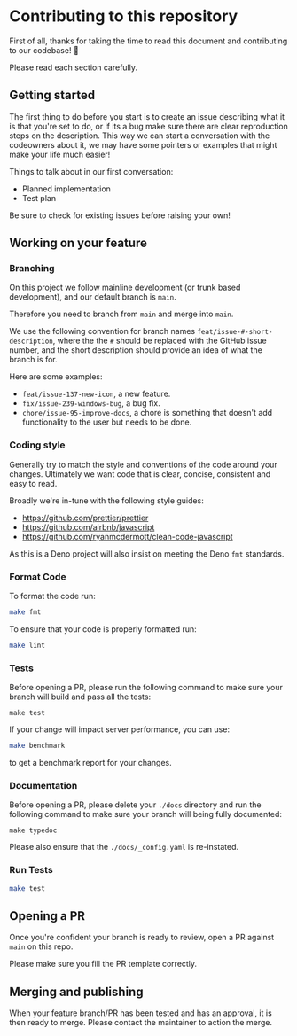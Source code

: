 # Contributing to this repository

First of all, thanks for taking the time to read this document and contributing to our codebase! :tada:

Please read each section carefully.

## Getting started

The first thing to do before you start is to create an issue describing what it is that you're set to do, or if its a bug make sure there are clear reproduction steps on the description. This way we can start a conversation with the codeowners about it, we may have some pointers or examples that might make your life much easier!

Things to talk about in our first conversation:

- Planned implementation
- Test plan

Be sure to check for existing issues before raising your own!

## Working on your feature

### Branching

On this project we follow mainline development (or trunk based development), and our default branch is `main`.

Therefore you need to branch from `main` and merge into `main`.

We use the following convention for branch names `feat/issue-#-short-description`, where the the `#` should be replaced with the GitHub issue number, and the short description should provide an idea of what the branch is for.

Here are some examples:

- `feat/issue-137-new-icon`, a new feature.
- `fix/issue-239-windows-bug`, a bug fix.
- `chore/issue-95-improve-docs`, a chore is something that doesn't add functionality to the user but needs to be done.

### Coding style

Generally try to match the style and conventions of the code around your changes. Ultimately we want code that is clear, concise, consistent and easy to read.

Broadly we're in-tune with the following style guides:

- <https://github.com/prettier/prettier>
- <https://github.com/airbnb/javascript>
- <https://github.com/ryanmcdermott/clean-code-javascript>

As this is a Deno project will also insist on meeting the Deno `fmt` standards.

### Format Code

To format the code run:

```bash
make fmt
```

To ensure that your code is properly formatted run:

```bash
make lint
```

### Tests

Before opening a PR, please run the following command to make sure your branch will build and pass all the tests:

```console
make test
```

If your change will impact server performance, you can use:

```bash
make benchmark
```

to get a benchmark report for your changes.

### Documentation

Before opening a PR, please delete your `./docs` directory and run the following command to make sure your branch will being fully documented:

```console
make typedoc
```

Please also ensure that the `./docs/_config.yaml` is re-instated.

### Run Tests

```bash
make test
```

## Opening a PR

Once you're confident your branch is ready to review, open a PR against `main` on this repo.

Please make sure you fill the PR template correctly.

## Merging and publishing

When your feature branch/PR has been tested and has an approval, it is then ready to merge. Please contact the maintainer to action the merge.
